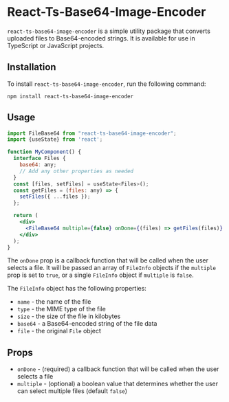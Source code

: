 # React-Ts-Base64-Image-Encoder

`react-ts-base64-image-encoder` is a simple utility package that converts uploaded files to Base64-encoded strings. It is available for use in TypeScript or JavaScript projects.

## Installation

To install `react-ts-base64-image-encoder`, run the following command:

```
npm install react-ts-base64-image-encoder
```

## Usage

```jsx
import FileBase64 from "react-ts-base64-image-encoder";
import {useState} from 'react';

function MyComponent() {
  interface Files {
    base64: any;
    // Add any other properties as needed
  }
  const [files, setFiles] = useState<Files>();
  const getFiles = (files: any) => {
    setFiles({ ...files });
  };

  return (
    <div>
      <FileBase64 multiple={false} onDone={(files) => getFiles(files)} />
    </div>
  );
}
```

The `onDone` prop is a callback function that will be called when the user selects a file. It will be passed an array of `FileInfo` objects if the `multiple` prop is set to `true`, or a single `FileInfo` object if `multiple` is `false`.

The `FileInfo` object has the following properties:

- `name` - the name of the file
- `type` - the MIME type of the file
- `size` - the size of the file in kilobytes
- `base64` - a Base64-encoded string of the file data
- `file` - the original `File` object

## Props

- `onDone` - (required) a callback function that will be called when the user selects a file
- `multiple` - (optional) a boolean value that determines whether the user can select multiple files (default `false`)
